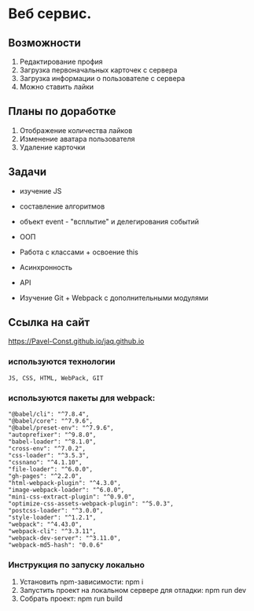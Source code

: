 # Веб сервис.

## Возможности   

1. Редактирование профия
2. Загрузка первоначальных карточек с сервера
3. Загрузка информации о пользователе с сервера
4. Можно ставить лайки

## Планы по доработке

1. Отображение количества лайков
2. Изменение аватара пользователя
3. Удаление карточки

## Задачи

- изучение JS

- составление алгоритмов

- объект event - "всплытие" и делегирования событий

- ООП

- Работа с классами + освоение this

- Асинхронность

- API

- Изучение Git + Webpack с дополнительными модулями

## Ссылка на сайт
   https://Pavel-Const.github.io/jaq.github.io

### используются технологии
    JS, CSS, HTML, WebPack, GIT
### используются пакеты для webpack:
    "@babel/cli": "^7.8.4",
    "@babel/core": "^7.9.6",
    "@babel/preset-env": "^7.9.6",
    "autoprefixer": "^9.8.0",
    "babel-loader": "^8.1.0",
    "cross-env": "^7.0.2",
    "css-loader": "^3.5.3",
    "cssnano": "^4.1.10",
    "file-loader": "^6.0.0",
    "gh-pages": "^2.2.0",
    "html-webpack-plugin": "^4.3.0",
    "image-webpack-loader": "^6.0.0",
    "mini-css-extract-plugin": "^0.9.0",
    "optimize-css-assets-webpack-plugin": "^5.0.3",
    "postcss-loader": "^3.0.0",
    "style-loader": "^1.2.1",
    "webpack": "^4.43.0",
    "webpack-cli": "^3.3.11",
    "webpack-dev-server": "^3.11.0",
    "webpack-md5-hash": "0.0.6"
### Инструкция по запуску локально
1.  Установить npm-зависимости: npm i
2.  Запустить проект на локальном сервере для отладки: npm run dev
3.  Cобрать проект: npm run build
